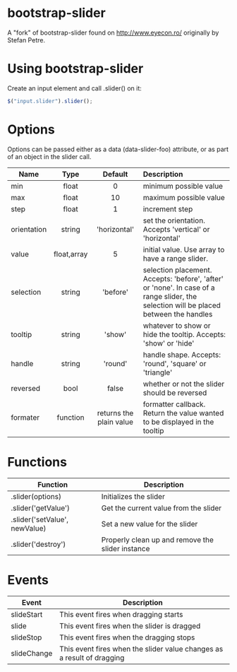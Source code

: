 bootstrap-slider
================
A "fork" of bootstrap-slider found on http://www.eyecon.ro/ originally by Stefan Petre.

Using bootstrap-slider
======================

Create an input element and call .slider() on it:

```js
$("input.slider").slider();
```

Options
=======
Options can be passed either as a data (data-slider-foo) attribute, or as part of an object in the slider call.


| Name | Type |	Default |	Description |
| ---- |:----:|:-------:|:----------- |
| min |	float	| 0 |	minimum possible value |
| max |	float |	10 |	maximum possible value | 
| step | float |	1 |	increment step |
| orientation |	string | 'horizontal' |	set the orientation. Accepts 'vertical' or 'horizontal' |
| value |	float,array |	5	| initial value. Use array to have a range slider. |
| selection |	string |	'before' |	selection placement. Accepts: 'before', 'after' or 'none'. In case of a range slider, the selection will be placed between the handles |
| tooltip |	string |	'show' |	whatever to show or hide the tooltip. Accepts: 'show' or 'hide' |
| handle |	string |	'round' |	handle shape. Accepts: 'round', 'square' or 'triangle' |
| reversed | bool | false | whether or not the slider should be reversed |
| formater |	function |	returns the plain value |	formatter callback. Return the value wanted to be displayed in the tooltip |

Functions
=========
| Function | Description |
| -------- | ----------- |
| .slider(options) | Initializes the slider |
| .slider('getValue') | Get the current value from the slider |
| .slider('setValue', newValue) | Set a new value for the slider |
| .slider('destroy') | Properly clean up and remove the slider instance |

Events
======
| Event | Description |
| ----- | ----------- |
| slideStart | This event fires when dragging starts |
| slide | This event fires when the slider is dragged |
| slideStop | This event fires when the dragging stops |
| slideChange | This event fires when the slider value changes as a result of dragging |
